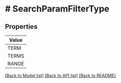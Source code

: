 # # SearchParamFilterType


## Properties 



| Value |
------------ | 
TERM|TERM
TERMS|TERMS
RANGE|RANGE

[[Back to Model list]](../../README.md#models) [[Back to API list]](../../README.md#endpoints) [[Back to README]](../../README.md)

